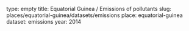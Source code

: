 type: empty
title: Equatorial Guinea / Emissions of pollutants
slug: places/equatorial-guinea/datasets/emissions
place: equatorial-guinea
dataset: emissions
year: 2014
